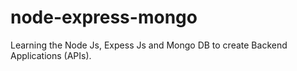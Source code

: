 # node-express-mongo

Learning the Node Js, Expess Js and Mongo DB to create Backend Applications (APIs).
